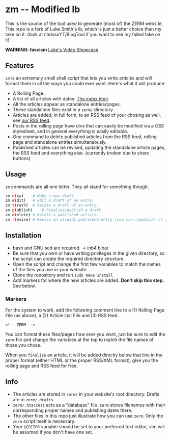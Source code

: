 # zm -- Modified lb

This is the source of the tool used to generate (most of) the ZERM website. This repo is a fork of Luke Smith's lb, which is just a better choice than my take on it. (look at chrissxYT/BlogTool if you want to see my failed take on it)

**WARNING: fascism** [Luke's Video Showcase](https://www.youtube.com/watch?v=S1WQlr42xDM)

## Features

`zm` is an extremely small shell script that lets you write articles and will format them in all the ways you could ever want. Here's what it will produce:

- A Rolling Page.
- A list of all articles with dates: [The index.html](https://zerm.eu/index.html).
- All the articles appear as standalone entries/pages.
- These standalone files exist in a `zerm/` directory.
- Articles are added, in full form, to an RSS feed of your chosing as well, see [our RSS feed](https://zerm.eu/rss.xml).
- Posts in the rolling page have divs that can easily be modified via a CSS stylesheet, and in general everything is easily editable.
- One command to delete published articles from the RSS feed, rolling page and standalone entries simultaneously.
- Published articles can be revised, updating the standalone article pages, the RSS feed and everything else. (currently broken due to share buttons)

## Usage

`zm` commands are all one letter. They all stand for something though.

```sh
zm n(ew)	# Make a new draft.
zm e(dit)	# Edit a draft of an entry.
zm t(rash)	# Delete a draft of an entry.
zm p(ublish)    # Finalize/publish a draft.
zm d(elete)	# Delete a published article.
zm r(evise)	# Revise an already published entry (you can republish it with `zm p` when done)
```

## Installation

+ bash and GNU sed are required. → inb4 bloat
+ Be sure that you own or have writing privileges in the given directory, so the script can create the required directory structure.
+ Open the script and change the first few variables to match the names of the files you use in your website.
+ Clone the repository and run `sudo make install`
+ Add markers for where the new articles are added. **Don't skip this step.** See below.

### Markers

For the system to work, add the following comment line to a (1) Rolling Page File (as above), a (2) Article List File and (3) RSS feed.

```
<!-- ZERM -->
```

You can format these files/pages how ever you want, just be sure to edit the `zerm` file and change the variables at the top to match the file names of those you chose.

When you `finalize` an article, it will be added directly below that line in the proper format (either HTML or the proper RSS/XML format), give you the rolling page and RSS feed for free.

## Info

- The articles are stored in `zerm/` in your website's root directory. Drafts are in `zerm/.drafts`.
- `zerm/.htaccess` acts as a "database" file. `zerm` stores filenames with their corresponding proper names and publishing dates there.
- The other files in this repo just illustrate how you can use `zerm`. Only the `zerm` script itself is necessary.
- Your `$EDITOR` variable should be set to your preferred text editor, vim will be assumed if you don't have one set.
